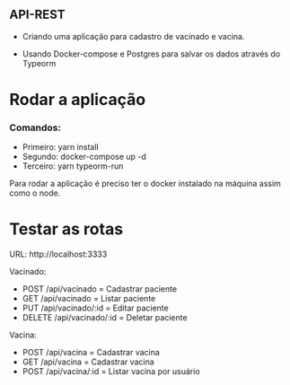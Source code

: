 ## API-REST

 * Criando uma aplicação para cadastro de vacinado e vacina.

 * Usando Docker-compose e Postgres para salvar os dados através do Typeorm


# Rodar a aplicação

  ### Comandos:
  
 * Primeiro: yarn install
 * Segundo: docker-compose up -d
 * Terceiro: yarn typeorm-run

  Para rodar a aplicação é preciso ter o docker instalado na máquina assim como o node.

# Testar as rotas

URL: http://localhost:3333

  Vacinado:
    
  * POST /api/vacinado = Cadastrar paciente 
  * GET /api/vacinado  = Listar paciente
  * PUT /api/vacinado/:id  = Editar paciente
  * DELETE /api/vacinado/:id  = Deletar paciente


  Vacina:
    
  * POST /api/vacina = Cadastrar vacina
  * GET /api/vacina = Cadastrar vacina
  * POST /api/vacina/:id = Listar vacina por usuário

